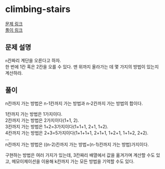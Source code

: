 # climbing-stairs
[문제 링크](https://leetcode.com/problems/climbing-stairs/ )  
[풀이 링크](climbing-stairs.py )  

## 문제 설명
`n`칸짜리 계단을 오른다고 하자.  
한 번에 1칸 혹은 2칸을 오를 수 있다. 맨 위까지 올라가는 데 몇 가지의 방법이 있는지 계산하라.  

## 풀이  
n칸까지 가는 방법은 n-1칸까지 가는 방법과 n-2칸까지 가는 방법의 합이다.  

1칸까지 가는 방법은 1가지이다.  
2칸까지 가는 방법은 2가지이다(1+1, 2).  
3칸까지 가는 방법은 1+2=3가지이다(1+1+1, 2+1, 1+2).  
4칸까지 가는 방법은 2+3=5가지이다(1+1+1+1, 2+1+1, 1+2+1, 1+1+2, 2+2).  
...  
n칸까지 가는 방법은 ((n-2)칸까지 가는 방법+(n-1)칸까지 가는 방법)가지이다.  

구현하는 방법은 여러 가지가 있는데, 3칸짜리 배열에서 값을 옮겨가며 계산할 수도 있고, 메모이제이션을 이용해 k칸까지 가는 모든 방법을 기억할 수도 있다.  
